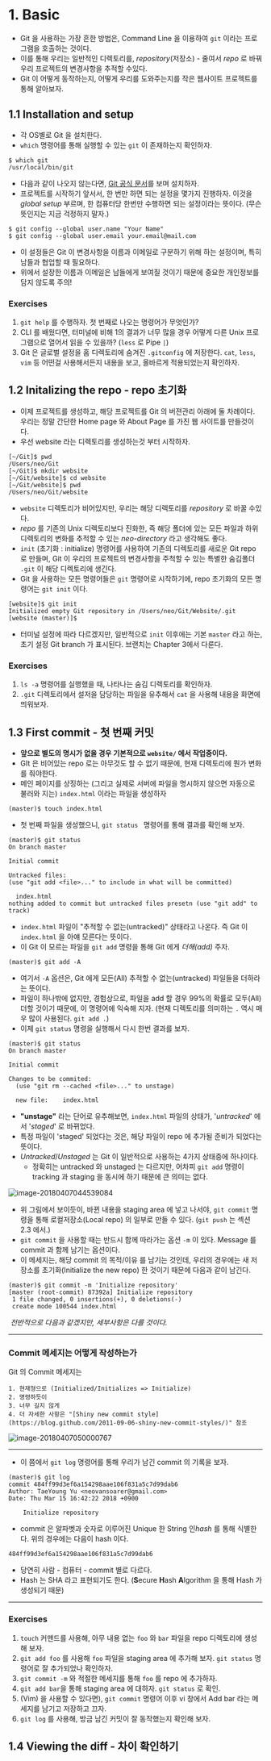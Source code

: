 # 1. Basic

* Git 을 사용하는 가장 흔한 방법은, Command Line 을 이용하여 `git` 이라는 프로그램을 호출하는 것이다.
* 이를 통해 우리는 일반적인 디렉토리를, *repository*(저장소) - 줄여서 *repo* 로 바꿔 우리 프로젝트의 변경사항을 추적할 수있다.
* Git 이 어떻게 동작하는지, 어떻게 우리를 도와주는지를 작은 웹사이트 프로젝트를 통해 알아보자.

## 1.1 Installation and setup

* 각 OS별로 Git 을 설치한다.
* `which` 명령어를 통해 실행할 수 있는 `git` 이 존재하는지 확인하자.

```shell
$ which git
/usr/local/bin/git
```

* 다음과 같이 나오지 않는다면, [Git 공식 문서](https://git-scm.com/book/en/v2/Getting-Started-Installing-Git)를 보며 설치하자.
* 프로젝트를 시작하기 앞서서, 한 번만 하면 되는 설정을 몇가지 진행하자. 이것을 *global setup* 부르며, 한 컴퓨터당 한번만 수행하면 되는 설정이라는 뜻이다. (무슨 뜻인지는 지금 걱정하지 말자.)

```shell
$ git config --global user.name "Your Name"
$ git config --global user.email your.email@mail.com
```

* 이 설정들은 Git 이 변경사항을 이름과 이메일로 구분하기 위해 하는 설정이며, 특히 남들과 협업할 때 필요하다.
* 위에서 설장한 이름과 이메일은 남들에게 보여질 것이기 때문에 중요한 개인정보를 담지 않도록 주의!



### Exercises

1. `git help` 를 수행하자. 첫 번째로 나오는 명령어가 무엇인가?
2. CLI 를 배웠다면, 터미널에 비해 1의 결과가 너무 많을 경우 어떻게 다른 Unix 프로그램으로 열어서 읽을 수 있을까? (`less` 로 Pipe `|`)
3. Git 은 글로벌 설정을 홈 디렉토리에 숨겨진 `.gitconfig` 에 저장한다. `cat`, `less`, `vim` 등 어떤걸 사용해서든지 내용을 보고, 올바르게 적용되었는지 확인하자.



## 1.2 Initalizing the repo - repo 초기화

* 이제 프로젝트를 생성하고, 해당 프로젝트를 Git 의 버젼관리 아래에 둘 차례이다. 우리는 정말 간단한 Home page 와 About Page 를 가진 웹 사이트를 만들것이다.
* 우선 website 라는 디렉토리를 생성하는것 부터 시작하자.

```shell
[~/Git]$ pwd
/Users/neo/Git
[~/Git]$ mkdir website
[~/Git/website]$ cd website
[~/Git/website]$ pwd 
/Users/neo/Git/website
```

* `website` 디렉토리가 비어있지만, 우리는 해당 디렉토리를 *repository* 로 바꿀 수있다.
* *repo* 를 기존의 Unix 디렉토리보다 진화한, 즉 해당 폴더에 있는 모든 파일과 하위 디렉토리의 변화를 추적할 수 있는 *neo-directory* 라고 생각해도 좋다.
* `init` (초기화 : initialize) 명령어를 사용하여 기존의 디렉토리를 새로운 Git repo로 만들며, Git 이 우리의 프로젝트의 변경사항을 주척할 수 있는 특별한 숨김폴더 `.git` 이 해당 디렉토리에 생긴다.
* Git 을 사용하는 모든 명령어들은 `git` 명령어로 시작하기에, repo 초기화의 모든 명령어는 `git init` 이다.

```shell
[website]$ git init
Initialized empty Git repository in /Users/neo/Git/Website/.git
[website (master)]$
```

* 터미널 설정에 따라 다르겠지만, 일반적으로 `init` 이후에는 기본 `master` 라고 하는, 초기 설정 Git branch 가 표시된다. 브랜치는 Chapter 3에서 다룬다.



### Exercises

1. `ls -a` 명령어를 실행했을 때, 나타나는 숨김 디렉토리를 확인하자.
2. `.git` 디렉토리에서 설저을 담당하는 파일을 유추해서 `cat` 을 사용해 내용을 화면에 띄워보자.



## 1.3 First commit - 첫 번째 커밋

*  **앞으로 별도의 명시가 없을 경우 기본적으로 `website/` 에서 작업중이다.**
* GIt 은 비어있는 repo 로는 아무것도 할 수 없기 때문에, 현재 디렉토리에 뭔가 변화를 줘야한다.
* 메인 페이지를 상징하는 (그리고 실제로 서버에 파일을 명시하지 않으면 자동으로 불러와 지는) `index.html` 이라는 파일을 생성하자

```shell
(master)$ touch index.html
```

* 첫 번째 파일을 생성했으니, `git status ` 명령어를 통해 결과를 확인해 보자.

```shell
(master)$ git status
On branch master

Initial commit

Untracked files:
(use "git add <file>..." to include in what will be committed)

  index.html
nothing added to commit but untracked files presetn (use "git add" to track)
```

* `index.html` 파일이 "추적할 수 없는(untracked)" 상태라고 나온다. 즉 Git 이 `index.html` 을 아얘 모른다는 뜻이다. 
* 이 Git 이 모르는 파일을 `git add` 명령을 통해 Git 에게 *더해(add)* 주자. 

```shell
(master)$ git add -A
```

* 여기서 `-A` 옵션은, Git 에게 모든(All) 추적할 수 없는(untracked) 파일들을 더하라는 뜻이다. 
* 파일이 하나밖에 없지만, 경험상으로, 파일을 add 할 경우 99%의 확률로 모두(All) 더할 것이기 때문에, 이 명령어에 익숙해 지자. (현재 디렉토리를 의미하는 `.` 역시 매우 많이 사용된다. `git add .`)
* 이제 `git status` 명령을 실행해서 다시 한번 결과를 보자.

```shell
(master)$ git status
On branch master

Initial commit

Changes to be commited:
  (use "git rm --cached <file>..." to unstage)
  
  new file:    index.html
```

* **"unstage"** 라는 단어로 유추해보면, `index.html` 파일의 상태가, '*untracked*' 에서 '*staged*' 로 바뀌었다.
* 특정 파일이 'staged' 되었다는 것은, 해당 파일이 repo 에 추가될 준비가 되었다는 뜻이다.
* *Untracked*/*Unstaged* 는 Git 이 일반적으로 사용하는 4가지 상태중에 하나이다.
  * 정확히는 untracked 와 unstaged 는 다르지만,  어차피 `git add` 명령이 tracking 과 staging 을 동시에 하기 때문에 큰 의미는 없다.

![image-20180407044539084](/var/folders/vz/cm0tj7m10g38vbggrw_cybzc0000gp/T/abnerworks.Typora/image-20180407044539084.png)

* 위 그림에서 보이듯이, 바뀐 내용을 staging area 에 넣고 나서야, `git commit` 명령을 통해 로컬저장소(Local repo) 의 일부로 만들 수 있다. (`git push` 는 섹션 2.3 에서.)
* `git commit` 을 사용할 때는 반드시 함께 따라가는 옵션 `-m` 이 있다. Message 를 commit 과 함께 남기는 옵션이다.
* 이 메세지는, 해당 commit 의 목적/이유 를 남기는 것인데, 우리의 경우에는 새 저장소를 초기화(Initialize the new repo) 한 것이기 때문에 다음과 같이 남긴다.

```shell
(master)$ git commit -m 'Initialize repository'
[master (root-commit) 87392a] Initialize repository
 1 file changed, 0 insertions(+), 0 deletions(-)
 create mode 100544 index.html
```

​	*전반적으로 다음과 같겠지만, 세부사항은 다를 것이다.*

---

### Commit 메세지는 어떻게 작성하는가

Git 의 Commit 메세지는

 	1. 현재형으로 (Initialized/Initializes => Initialize)
 	2. 명령하듯이
 	3. 너무 길지 않게
 	4. 더 자세한 사항은 "[Shiny new commit style](https://blog.github.com/2011-09-06-shiny-new-commit-styles/)" 참조

![image-20180407050000767](/var/folders/vz/cm0tj7m10g38vbggrw_cybzc0000gp/T/abnerworks.Typora/image-20180407050000767.png)

---

* 이 쯤에서 `git log` 명령어를 통해 우리가 남긴 commit 의 기록을 보자.

```shell
(master)$ git log
commit 484ff99d3ef6a154298aae106f831a5c7d99dab6
Author: TaeYoung Yu <neovansoarer@gmail.com>
Date: Thu Mar 15 16:42:22 2018 +0900

    Initialize repository

```

* commit 은 알파벳과 숫자로 이루어진 Unique 한 String 인*hash* 를 통해 식별한다. 위의 경우에는 다음이 hash 이다.

```shell
484ff99d3ef6a154298aae106f831a5c7d99dab6
```

* 당연히 사람 - 컴퓨터 - commit 별로 다르다.
* Hash 는 SHA 라고 표현되기도 한다. (**S**ecure **H**ash **A**lgorithm 을 통해 Hash 가 생성되기 때문)

---

### Exercises

1. `touch` 커맨드를 사용해, 아무 내용 없는 `foo` 와 `bar` 파일을 repo 디렉토리에 생성해 보자.
2. `git add foo` 를 사용해 `foo` 파일을 staging area 에 추가해 보자. `git status` 명령어로 잘 추가되었나 확인하자.
3. `git commit -m` 와 적절한 메세지를 통해 `foo` 를 repo 에 추가하자.
4. `git add bar`을 통해 staging area 에 대하자. `git status` 로 확인.
5. (Vim) 을 사용할 수 있다면), `git commit` 명령어 이후 vi 창에서 Add bar 라는 메세지를 남기고 저장하고 끄자.
6. `git log` 를 사용해, 방금 남긴 커밋이 잘 동작했는지 확인해 보자.



## 1.4 Viewing the diff - 차이 확인하기

